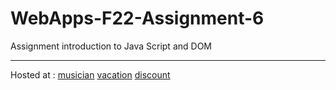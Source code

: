 # WebApps-F22-Assignment-6
Assignment introduction to Java Script and DOM
***

Hosted at : [musician](https://44-563-web-apps-f22.github.io/44563-webapps-assignment-6-kondapalliudaykiran/musician.html)
            [vacation](https://44-563-web-apps-f22.github.io/44563-webapps-assignment-6-kondapalliudaykiran/vacation.html)
            [discount](https://44-563-web-apps-f22.github.io/44563-webapps-assignment-6-kondapalliudaykiran/discount.html)